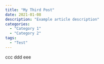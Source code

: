 ```yaml
---
title: "My Third Post"
date: 2021-01-08
description: "Example article description"
categories:
  - "Category 1"
  - "Category 2"
tags:
  - "Test"
---
```


ccc
ddd
eee